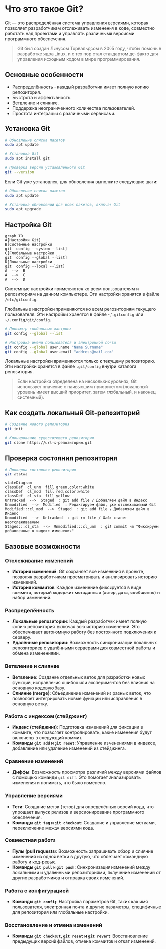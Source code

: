 # Что это такое Git?

Git — это распределённая система управления версиями, которая позволяет разработчикам отслеживать изменения в коде, совместно работать над проектами и управлять различными версиями программного обеспечения.
>Git был создан Линусом Торвальдсом в 2005 году, чтобы помочь в разработке ядра Linux, и с тех пор стал стандартом де-факто для управления исходным кодом в мире программирования.

## Основные особенности

 - Распределённость - каждый разработчик имеет полную копию репозитория.
 - Быстрота и эффективность.
 - Ветвление и слияние.
 - Поддержка неограниченного количества пользователей.
 - Простота интеграции с различными сервисами.

## Установка Git

```bash
# Обновление списка пакетов
sudo apt update

# Установка Git
sudo apt install git

# Проверка версии установленного Git
git --version
```
Если Git уже установлен, для обновления выполните следующие шаги:
```bash
# Обновление списка пакетов
sudo apt update

# Установка обновлений для всех пакетов, включая Git
sudo apt upgrade
```

## Настройка Git

```mermaid
graph TB
A[Настройки Git]
B[Системные настройки
git  config --system --list]
C[Глобальные настройки
git  config --global --list]
D[Локальные настройки
git  config --local --list]
A  -->  B
A  -->  C
A  -->  D
```
Системные настройки применяются ко всем пользователям и репозиториям на данном компьютере. Эти настройки хранятся в файле `/etc/gitconfig`.

Глобальные настройки применяются ко всем репозиториям текущего пользователя. Эти настройки хранятся в файле `~/.gitconfig` или `~/.config/git/config`.
```bash
# Просмотр глобальных настроек
git config --global --list

# Настройка имени пользователя и электронной почты
git config --global user.name "Name Surname"
git config --global user.email "address@mail.com"
```
Локальные настройки применяются только к текущему репозиторию. Эти настройки хранятся в файле `.git/config` внутри каталога репозитория.

>Если настройка определена на нескольких уровнях, Git использует значение с наивысшим приоритетом (локальный уровень имеет высший приоритет, затем глобальный, и наконец системный).

## Как создать локальный Git-репозиторий
```bash
# Создание нового репозитория
git init

# Клонирование существующего репозитория
git clone https://url-к-репозиторию.git
```
## Проверка состояния репозитория
```bash
# Проверка состояния репозитория
git status
```

```mermaid
stateDiagram
classDef  cl_unm  fill:green,color:white
classDef  cl_mod  fill:red,color:white
classDef  cl_sta  fill:yellow
Untracked  -->  Staged  : git add file / Добавляем файл в Индекс
Unmodified  -->  Modified  : Редактируем файл, уже отслеживаемый Git
Modified:::cl_mod  -->  Staged  : git add file / Добавляем файл в Индекс
Unmodified  -->  Untracked  : git rm file / Файл станет неотслеживаемым
Staged:::cl_sta  -->  Unmodified:::cl_unm  : git commit -m "Фиксируем добавленные в индекс изменения"
```













## Базовые возможности

### Отслеживание изменений
- **История изменений**: Git сохраняет все изменения в проекте, позволяя разработчикам просматривать и анализировать историю изменений.
- **История коммитов**: Каждое изменение фиксируется в виде коммита, который содержит метаданные (автор, дата, сообщение) и набор изменений.

### Распределённость
- **Локальные репозитории**: Каждый разработчик имеет полную копию репозитория, включая всю историю изменений. Это обеспечивает автономную работу без постоянного подключения к серверу.
- **Удалённые репозитории**: Возможность синхронизации локальных репозиториев с удалёнными серверами для совместной работы и обмена изменениями.

### Ветвление и слияние
- **Ветвление**: Создание отдельных веток для разработки новых функций, исправления ошибок или экспериментов без влияния на основную кодовую базу.
- **Слияние (merge)**: Объединение изменений из разных веток, что позволяет интегрировать новые функции или исправления в основную ветку.

### Работа с индексом (стейджинг)
- **Индекс (стейджинг)**: Подготовка изменений для фиксации в коммите, что позволяет контролировать, какие изменения будут включены в следующий коммит.
- **Команды `git add` и `git reset`**: Управление изменениями в индексе, добавление или удаление изменений из стейджинга.

### Сравнение изменений
- **Диффы**: Возможность просмотра различий между версиями файлов с помощью команды `git diff`. Это помогает анализировать изменения и понимать, что было изменено.

### Управление версиями
- **Теги**: Создание меток (тегов) для определённых версий кода, что упрощает выпуск релизов и версионирование программного обеспечения.
- **Команды `git tag` и `git checkout`**: Создание и управление метками, переключение между версиями кода.

### Совместная работа
- **Пулы (pull requests)**: Возможность запрашивать обзор и слияние изменений из одной ветки в другую, что облегчает командную работу и код-ревью.
- **Команды `git pull` и `git push`**: Синхронизация изменений между локальными и удалёнными репозиториями, получение изменений от других разработчиков и отправка своих изменений.

### Работа с конфигурацией
- **Команды `git config`**: Настройка параметров Git, таких как имя пользователя, электронная почта и другие параметры, специфичные для репозитория или глобальные настройки.

### Восстановление и отмена изменений
- **Команды `git checkout`, `git reset` и `git revert`**: Восстановление предыдущих версий файлов, отмена коммитов и откат изменений.


